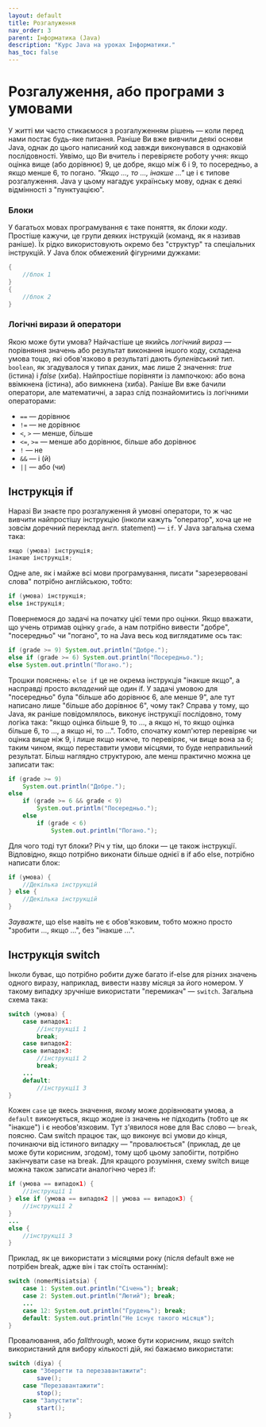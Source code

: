 ```yaml
---
layout: default
title: Розгалуження
nav_order: 3
parent: Інформатика (Java)
description: "Курс Java на уроках Інформатики."
has_toc: false
---
```


# Розгалуження, або програми з умовами

У житті ми часто стикаємося з розгалуженням рішень — коли перед нами постає будь-яке питання. Раніше Ви вже вивчили деякі основи Java, однак до цього написаний код завжди виконувався в однаковій послідовності. Уявімо, що Ви вчитель і перевіряєте роботу учня: якщо оцінка вище (або дорівнює) 9, це добре, якщо між 6 і 9, то посередньо, а якщо менше 6, то погано. _"Якщо ..., то ..., інакше ..."_ це і є типове розгалуження. Java у цьому нагадує українську мову, однак є деякі відмінності з "пунктуацією".

### Блоки

У багатьох мовах програмування є таке поняття, як _блоки коду_. Простіше кажучи, це групи деяких інструкцій (команд, як я називав раніше). Їх рідко використовують окремо без "структур" та спеціальних інструкцій. У Java блок обмежений фігурними дужками:

```java
{
	//блок 1
}
{
	//блок 2
}
```

### Логічні вирази й оператори

Якою може бути умова? Найчастіше це якийсь _логічний вираз_ — порівняння значень або результат виконання іншого коду, складена умова тощо, які обов'язково в результаті дають _буленівський тип_. `boolean`, як згадувалося у типах даних, має лише 2 значення: _true_ (істина) і _false_ (хиба). Найпростіше порівняти із лампочкою: або вона ввімкнена (істина), або вимкнена (хиба). Раніше Ви вже бачили оператори, але математичні, а зараз слід познайомитись із логічними операторами:

- `==` — дорівнює
- `!=` — не дорівнює
- `<`, `>` — менше, більше
- `<=`, `>=` — менше або дорівнює, більше або дорівнює
- `!` — не
- `&&` — і (й)
- `||` — або (чи)

## Інструкція if

Наразі Ви знаєте про розгалуження й умовні оператори, то ж час вивчити найпростішу інструкцію (інколи кажуть "оператор", хоча це не зовсім доречний переклад англ. statement) — `if`. У Java загальна схема така:

```java
якщо (умова) інструкція;
інакше інструкція;
```
Одне але, як і майже всі мови програмування, писати "зарезервовані слова" потрібно англійською, тобто:

```java
if (умова) інструкція;
else інструкція;
```
Повернемося до задачі на початку цієї теми про оцінки. Якщо вважати, що учень отримав оцінку `grade`, а нам потрібно вивести "добре", "посередньо" чи "погано", то на Java весь код виглядатиме ось так:

```java
if (grade >= 9) System.out.println("Добре.");
else if (grade >= 6) System.out.println("Посередньо.");
else System.out.println("Погано.");
```
Трошки пояснень: `else if` це не окрема інструкція "інакше якщо", а насправді просто _вкладений_ ще один if. У задачі умовою для "посередньо" була "більше або дорівнює 6, але менше 9", але тут написано лише "більше або дорівнює 6", чому так? Справа у тому, що Java, як раніше повідомлялось, виконує інструкції послідовно, тому логіка така: "якщо оцінка більше 9, то ..., а якщо ні, то якщо оцінка більше 6, то ..., а якщо ні, то ...". Тобто, спочатку комп'ютер перевіряє чи оцінка вище ніж 9, і лише якщо нижче, то перевіряє, чи вище вона за 6; таким чином, якщо переставити умови місцями, то буде неправильний результат. Більш наглядно структурою, але менш практично можна це записати так:

```java
if (grade >= 9)
	System.out.println("Добре.");
else
	if (grade >= 6 && grade < 9)
		System.out.println("Посередньо.");
	else
		if (grade < 6)
			System.out.println("Погано.");
```
Для чого тоді тут блоки? Річ у тім, що блоки — це також інструкції. Відповідно, якщо потрібно виконати більше однієї в if або else, потрібно написати блок:

```java
if (умова) {
	//Декілька інструкцій
} else {
	//Декілька інструкцій
}
```
_Зауважте_, що else навіть не є обов'язковим, тобто можно просто "зробити ..., якщо ...", без "інакше ...".

## Інструкція switch

Інколи буває, що потрібно робити дуже багато if-else для різних значень одного виразу, наприклад, вивести назву місяця за його номером. У такому випадку зручніше використати "перемикач" — `switch`. Загальна схема така:

```java
switch (умова) {
	case випадок1:
		//інструкції 1
		break;
	case випадок2:
	case випадок3:
		//інструкції 2
		break;
	...
	default:
		//інструкції 3
}
```
Кожен `case` це якесь значення, якому може дорівнювати умова, а `default` виконується, якщо жодне із значень не підходить (тобто це як "інакше") і є необов'язковим. Тут з'явилося нове для Вас слово — `break`, поясню. Сам switch працює так, що виконує всі умови до кінця, починаючи від істиного випадку — "провалюється" (приклад, де це може бути корисним, згодом), тому щоб цьому запобігти, потрібно закінчувати case на break. Для кращого розуміння, схему switch вище можна також записати аналогічно через if:

```java
if (умова == випадок1) {
	//інструкції 1
} else if (умова == випадок2 || умова == випадок3) {
	//інструкції 2
}
...
else {
	//інструкції 3
}
```
Приклад, як це використати з місяцями року (після default вже не потрібен break, адже він і так стоїть останнім):

```java
switch (nomerMisiatsia) {
	case 1: System.out.println("Січень"); break;
	case 2: System.out.println("Лютий"); break;
	...
	case 12: System.out.println("Грудень"); break;
	default: System.out.println("Не існує такого місяця");
}
```
Провалювання, або _fallthrough_, може бути корисним, якщо switch використаний для вибору кількості дій, які бажаємо використати:

```java
switch (diya) {
	case "Зберегти та перезавантажити":
		save();
	case "Перезавантажити":
		stop();
	case "Запустити":
		start();
}
```

